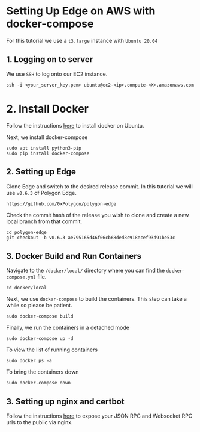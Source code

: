 # Setting Up Edge on AWS with docker-compose

For this tutorial we use a `t3.large` instance with `Ubuntu 20.04 `

## 1. Logging on to server
We use `SSH` to log onto our EC2 instance.
```
ssh -i <your_server_key.pem> ubuntu@ec2-<ip>.compute-<X>.amazonaws.com
```
# 2. Install Docker
Follow the instructions [here](https://docs.docker.com/engine/install/ubuntu/) to install docker on Ubuntu.

Next, we install docker-compose
```
sudo apt install python3-pip
sudo pip install docker-compose
```
## 2. Setting up Edge
Clone Edge and switch to the desired release commit. In  this tutorial we will use `v0.6.3` of Polygon Edge. 
```
https://github.com/0xPolygon/polygon-edge
```
Check the commit hash of the release you wish to clone and create a new local branch from that commit.
```
cd polygon-edge
git checkout -b v0.6.3 ae795165d46f06cb68ded8c918ecef93d91be53c
```
## 3. Docker Build and Run Containers
Navigate to the `/docker/local/` directory where you can find the `docker-compose.yml` file.
```
cd docker/local
```
Next, we use `docker-compose` to build the containers. This step can take a while so please be patient.
```
sudo docker-compose build
```
Finally, we run the containers in a detached mode
```
sudo docker-compose up -d
```
To view the list of running containers
```
sudo docker ps -a
```
To bring the containers down
```
sudo docker-compose down
```
## 3. Setting up nginx and certbot

Follow the instructions [here](https://github.com/nonceblox/polygon-edge-tutorials/setup_nginx.md) to expose your JSON RPC and Websocket RPC urls to the public via nginx.